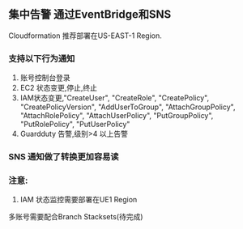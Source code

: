 ## 集中告警 通过EventBridge和SNS

Cloudformation 推荐部署在US-EAST-1 Region.

### 支持以下行为通知

1. 账号控制台登录
2. EC2 状态变更,停止,终止
3. IAM状态变更,"CreateUser", "CreateRole", "CreatePolicy", "CreatePolicyVersion", "AddUserToGroup", "AttachGroupPolicy", "AttachRolePolicy", "AttachUserPolicy", "PutGroupPolicy", "PutRolePolicy", "PutUserPolicy"
4. Guardduty 告警,级别>4 以上告警

### SNS 通知做了转换更加容易读

### 注意:
1. IAM 状态监控需要部署在UE1 Region


多账号需要配合Branch Stacksets(待完成)

